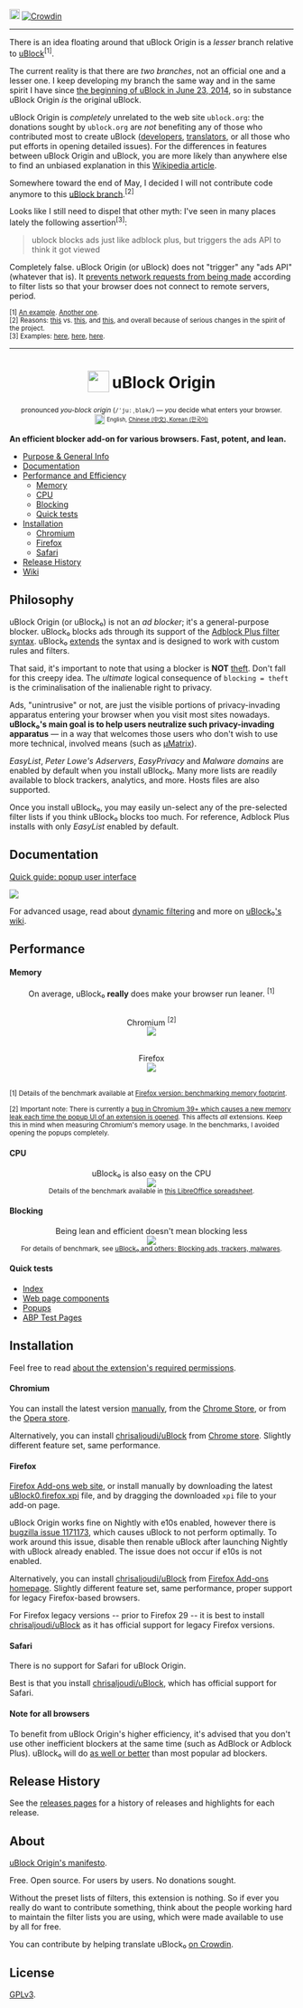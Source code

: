 [<img src="https://travis-ci.org/gorhill/uBlock.svg?branch=master" height="18">](https://travis-ci.org/gorhill/uBlock)
[![Crowdin](https://d322cqt584bo4o.cloudfront.net/ublock/localized.png)](https://crowdin.com/project/ublock)

***

There is an idea floating around that uBlock Origin is a _lesser_ branch relative to [uBlock](https://github.com/chrisaljoudi/uBlock)<sup>[1]</sup>.

The current reality is that there are *two branches*, not an official one and a lesser one. I keep developing my branch the same way and in the same spirit I have since [the beginning of uBlock in June 23, 2014](http://www.wilderssecurity.com/threads/ublock-a-lean-and-fast-blocker.365273/), so in substance uBlock Origin _is_ the original uBlock.

uBlock Origin is _completely_ unrelated to the web site `ublock.org`: the donations sought by `ublock.org` are _not_ benefiting any of those who contributed most to create uBlock ([developers](https://github.com/gorhill/uBlock/graphs/contributors), [translators](https://crowdin.com/project/ublock), or all those who put efforts in opening detailed issues). For the differences in features between uBlock Origin and uBlock, you are more likely than anywhere else to find an unbiased explanation in this [Wikipedia article](http://en.wikipedia.org/wiki/UBlock).

Somewhere toward the end of May, I decided I will not contribute code anymore to this [uBlock branch](https://github.com/chrisaljoudi/uBlock).<sup>[2]</sup>

Looks like I still need to dispel that other myth: I've seen in many places lately the following assertion<sup>[3]</sup>:

> ublock blocks ads just like adblock plus, but triggers the ads API to think it got viewed

Completely false. uBlock Origin (or uBlock) does not "trigger" any "ads API" (whatever that is). It [prevents network requests from being made](https://github.com/gorhill/uBlock/wiki/Does-uBlock-block-ads-or-just-hide-them%3F) according to filter lists so that your browser does not connect to remote servers, period.

<sub>[1] [An example](https://www.ublock.org/faq/). [Another one](https://addons.mozilla.org/en-US/firefox/addon/ublock-origin/reviews/716364/).<br></sub><sub>[2] Reasons: [this](https://en.wikipedia.org/w/index.php?title=UBlock&type=revision&diff=662527440&oldid=662107368) vs. [this](https://github.com/chrisaljoudi/uBlock/commits/master?author=gorhill), and [this](https://www.reddit.com/r/ublock/comments/38lf1y/any_difference_between_ublock_and_ublock_origin/crwhmwt), and overall because of serious changes in the spirit of the project.</sub><br></sub><sub>[3] Examples: [here](https://np.reddit.com/r/AskReddit/comments/35s2je/whats_a_product_that_everybody_uses_but_nobody/cr7h8l6), [here](https://twitter.com/1v1MeInBed/status/611658444244951040), [here](https://np.reddit.com/r/explainlikeimfive/comments/363569/eli5_how_come_adblockublock_doesnt_let_the_ad/crafo5p?context=3).</sub>

*** 

<h1 align="center">
<sub>
<img  src="https://raw.githubusercontent.com/gorhill/uBlock/master/doc/img/icon38@2x.png"
      height="38"
      width="38">
</sub>
uBlock Origin
</h1>
<p align="center">
<sup> <!-- Pronounciation -->
      pronounced <i>you-block origin</i> (<code>/ˈjuːˌblɒk/</code>) — <i>you</i> decide what enters your browser.
</sup>
<br>
<sup> <!-- Languages -->
      <img src="https://raw.githubusercontent.com/gorhill/uBlock/master/doc/img/languageicon-36.png" width="18" height="18">
      <sup>
            English,          <a href="https://github.com/fang5566/uBlock/blob/master/README.md#-µblock">
            Chinese (中文),   </a><a href="https://github.com/delightbot/uBlock/blob/master/README.md#ublock">
            Korean (한국어)   </a>
      </sup>
</sup>
</p>


**An efficient blocker add-on for various browsers. Fast, potent, and lean.**

* [Purpose & General Info](#philosophy)
* [Documentation](#documentation)
* [Performance and Efficiency](#performance)
  * [Memory](#memory)
  * [CPU](#cpu)
  * [Blocking](#blocking)
  * [Quick tests](#quick-tests)
* [Installation](#installation)
  * [Chromium](#chromium)
  * [Firefox](#firefox)
  * [Safari](#safari)
* [Release History](#release-history)
* [Wiki](https://github.com/gorhill/uBlock/wiki)

## Philosophy

uBlock Origin (or uBlock₀) is not an *ad blocker*; it's a general-purpose blocker. uBlock₀ blocks ads through its support of the [Adblock Plus filter syntax](https://adblockplus.org/en/filters). uBlock₀ [extends](https://github.com/gorhill/uBlock/wiki/Filter-syntax-extensions) the syntax and is designed to work with custom rules and filters.

That said, it's important to note that using a blocker is **NOT** [theft](https://twitter.com/LeaVerou/status/518154828166725632). Don't fall for this creepy idea. The _ultimate_ logical consequence of `blocking = theft` is the criminalisation of the inalienable right to privacy.

Ads, "unintrusive" or not, are just the visible portions of privacy-invading apparatus entering your browser when you visit most sites nowadays. **uBlock₀'s main goal is to help users neutralize such privacy-invading apparatus** — in a way that welcomes those users who don't wish to use more technical, involved means (such as [µMatrix](https://github.com/gorhill/uMatrix)).

_EasyList_, _Peter Lowe's Adservers_, _EasyPrivacy_ and _Malware domains_ are enabled by default when you install uBlock₀. Many more lists are readily available to block trackers, analytics, and more. Hosts files are also supported.

Once you install uBlock₀, you may easily un-select any of the pre-selected filter lists if you think uBlock₀ blocks too much. For reference, Adblock Plus installs with only _EasyList_ enabled by default.

## Documentation

[Quick guide: popup user interface](https://github.com/gorhill/uBlock/wiki/Quick-guide:-popup-user-interface)

<a href="https://github.com/gorhill/uBlock/wiki/Quick-guide:-popup-user-interface"><img src="https://raw.githubusercontent.com/gorhill/uBlock/master/doc/img/popup-1.png" /></a>

For advanced usage, read about [dynamic filtering](https://github.com/gorhill/uBlock/wiki/Dynamic-filtering:-quick-guide) and more on [uBlock₀'s wiki](https://github.com/gorhill/uBlock/wiki).

## Performance

#### Memory

<div align="center">
On average, uBlock₀ <b>really</b> does make your browser run leaner. <sup>[1]</sup><br><br>

Chromium <sup>[2]</sup><br>
<img src="https://raw.githubusercontent.com/gorhill/uBlock/master/doc/benchmarks/mem-usage-overall-chart-20141224.png" /><br><br>

Firefox<br>
<img src="https://raw.githubusercontent.com/gorhill/uBlock/master/doc/benchmarks/mem-usage-overall-chart-20150205.png" /><br><br>

</div>

<sup>[1] Details of the benchmark available at <a href="https://github.com/gorhill/uBlock/wiki/Firefox-version:-benchmarking-memory-footprint">Firefox version: benchmarking memory footprint</a>.</sup><br>

<sup>[2] Important note: There is currently a [bug in Chromium 39+ which causes a new memory leak each time the popup UI of an extension is opened](https://code.google.com/p/chromium/issues/detail?id=441500). This affects <i>all</i> extensions. Keep this in mind when measuring Chromium's memory usage. In the benchmarks, I avoided opening the popups completely.</sup><br>

#### CPU

<p align="center">
uBlock₀ is also easy on the CPU<br>
<img src="https://raw.githubusercontent.com/gorhill/uBlock/master/doc/benchmarks/cpu-usage-overall-chart-20141226.png" /><br>
<sup>Details of the benchmark available in <a href="https://github.com/gorhill/uBlock/blob/master/doc/benchmarks/cpu-usage-overall-20141226.ods">this LibreOffice spreadsheet</a>.</sup>
</p>

#### Blocking

<p align="center">
Being lean and efficient doesn't mean blocking less<br>
<img src="https://raw.githubusercontent.com/gorhill/uBlock/master/doc/benchmarks/privex-201502-16.png" /><br>
<sup>For details of benchmark, see 
<a href="https://github.com/gorhill/uBlock/wiki/uBlock-and-others%3A-Blocking-ads%2C-trackers%2C-malwares">uBlock₀ and others: Blocking ads, trackers, malwares</a>.
</p>

#### Quick tests

- [Index](http://raymondhill.net/ublock/tests.html)
- [Web page components](http://raymondhill.net/ublock/tiles1.html)
- [Popups](http://raymondhill.net/ublock/popup.html)
- [ABP Test Pages](https://testpages.adblockplus.org/)

## Installation

Feel free to read [about the extension's required permissions](https://github.com/gorhill/uBlock/wiki/About-the-required-permissions).

#### Chromium

You can install the latest version [manually](https://github.com/gorhill/uBlock/tree/master/dist#install), from the [Chrome Store](https://chrome.google.com/webstore/detail/ublock-origin/cjpalhdlnbpafiamejdnhcphjbkeiagm), or from the [Opera store](https://addons.opera.com/en-gb/extensions/details/ublock/).

Alternatively, you can install [chrisaljoudi/uBlock](https://github.com/chrisaljoudi/uBlock) from [Chrome store](https://chrome.google.com/webstore/detail/ublock/epcnnfbjfcgphgdmggkamkmgojdagdnn). Slightly different feature set, same performance.

#### Firefox

[Firefox Add-ons web site](https://addons.mozilla.org/firefox/addon/ublock-origin/), or install manually by downloading the latest [uBlock0.firefox.xpi](https://github.com/gorhill/uBlock/releases) file, and by dragging the downloaded `xpi` file to your add-on page.

uBlock Origin works fine on Nightly with e10s enabled, however there is [bugzilla issue 1171173](https://bugzilla.mozilla.org/show_bug.cgi?id=1171173), which causes uBlock to not perform optimally. To work around this issue, disable then renable uBlock after launching Nightly with uBlock already enabled. The issue does not occur if e10s is not enabled.

Alternatively, you can install [chrisaljoudi/uBlock](https://github.com/chrisaljoudi/uBlock) from [Firefox Add-ons homepage](https://addons.mozilla.org/firefox/addon/ublock/). Slightly different feature set, same performance, proper support for legacy Firefox-based browsers.

For Firefox legacy versions -- prior to Firefox 29 -- it is best to install [chrisaljoudi/uBlock](https://github.com/chrisaljoudi/uBlock) as it has official support for legacy Firefox versions.

#### Safari

There is no support for Safari for uBlock Origin.

Best is that you install [chrisaljoudi/uBlock](https://github.com/chrisaljoudi/uBlock), which has official support for Safari.

#### Note for all browsers

To benefit from uBlock Origin's higher efficiency, it's advised that you don't use other inefficient blockers at the same time (such as AdBlock or Adblock Plus). uBlock₀ will do [as well or better](#blocking) than most popular ad blockers.

## Release History

See the [releases pages](https://github.com/gorhill/uBlock/releases) for a history of releases and highlights for each release.

## About

[uBlock Origin's manifesto](MANIFESTO.md).

Free. Open source. For users by users. No donations sought.

Without the preset lists of filters, this extension is nothing. So if ever you
really do want to contribute something, think about the people working hard
to maintain the filter lists you are using, which were made available to use by
all for free.

You can contribute by helping translate uBlock₀ [on Crowdin](https://crowdin.net/project/ublock).

## License

[GPLv3](https://github.com/gorhill/uBlock/blob/master/LICENSE.txt).
